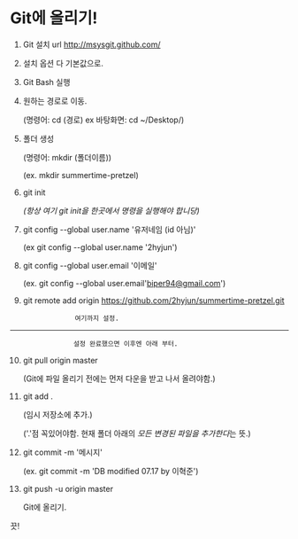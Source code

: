 # Git에 올리기!

1. Git 설치 url http://msysgit.github.com/
2. 설치 옵션 다 기본값으로.
3. Git Bash 실행
4. 원하는 경로로 이동.

	(명령어: cd (경로) ex 바탕화면: cd ~/Desktop/)
5. 폴더 생성

	(명령어: mkdir (폴더이름))

	(ex. mkdir summertime-pretzel)

6. git init
	
	*(항상 여기 git init을 한곳에서 명령을 실행해야 합니당)*

7. git config --global user.name '유저네임 (id 아님)'

	(ex git config --global user.name '2hyjun')

8. git config --global user.email '이메일'

	(ex. git config --global user.email'biper94@gmail.com')

9. git remote add origin https://github.com/2hyjun/summertime-pretzel.git

					여기까지 설정.
------------------------------------------------------------------------------------
					설정 완료했으면 이후엔 아래 부터.
10. git pull origin master 

	(Git에 파일 올리기 전에는 먼저 다운을 받고 나서 올려야함.)

11. git add .

	(임시 저장소에 추가.)

	('.'점 꼭있어야함. 현재 폴더 아래의 *모든 변경된 파일을 추가한다*는 뜻.)

12. git commit -m '메시지'

	(ex. git commit -m 'DB modified 07.17 by 이혁준')

13. git push -u origin master

	Git에 올리기.

끗!


